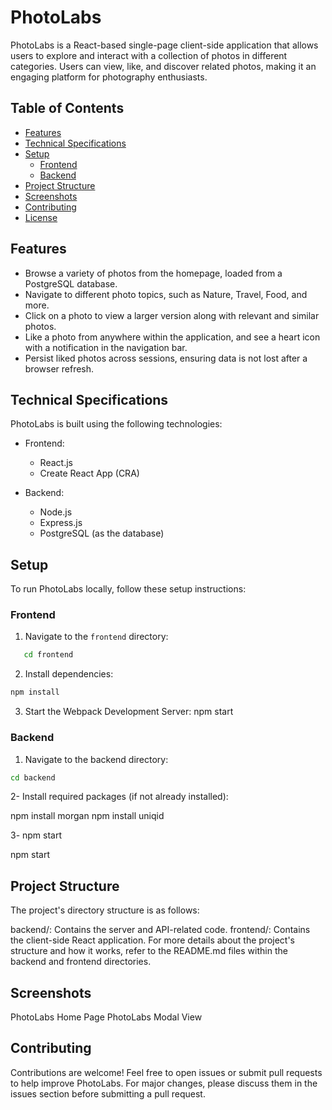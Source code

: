 # PhotoLabs



PhotoLabs is a React-based single-page client-side application that allows users to explore and interact with a collection of photos in different categories. Users can view, like, and discover related photos, making it an engaging platform for photography enthusiasts.

## Table of Contents

- [Features](#features)
- [Technical Specifications](#technical-specifications)
- [Setup](#setup)
  - [Frontend](#frontend)
  - [Backend](#backend)
- [Project Structure](#project-structure)
- [Screenshots](#screenshots)
- [Contributing](#contributing)
- [License](#license)

## Features

- Browse a variety of photos from the homepage, loaded from a PostgreSQL database.
- Navigate to different photo topics, such as Nature, Travel, Food, and more.
- Click on a photo to view a larger version along with relevant and similar photos.
- Like a photo from anywhere within the application, and see a heart icon with a notification in the navigation bar.
- Persist liked photos across sessions, ensuring data is not lost after a browser refresh.

## Technical Specifications

PhotoLabs is built using the following technologies:

- Frontend:
  - React.js
  - Create React App (CRA)

- Backend:
  - Node.js
  - Express.js
  - PostgreSQL (as the database)

## Setup

To run PhotoLabs locally, follow these setup instructions:

### Frontend

1. Navigate to the `frontend` directory:

```sh
   cd frontend
```
2. Install dependencies:
```sh
npm install
```
3. Start the Webpack Development Server:
npm start

### Backend
1. Navigate to the backend directory:
```sh
cd backend
```
2- Install required packages (if not already installed):

npm install morgan
npm install uniqid

3- npm start

npm start

##  Project Structure

The project's directory structure is as follows:

backend/: Contains the server and API-related code.
frontend/: Contains the client-side React application.
For more details about the project's structure and how it works, refer to the README.md files within the backend and frontend directories.

## Screenshots

PhotoLabs Home Page
PhotoLabs Modal View

## Contributing
Contributions are welcome! Feel free to open issues or submit pull requests to help improve PhotoLabs. For major changes, please discuss them in the issues section before submitting a pull request.